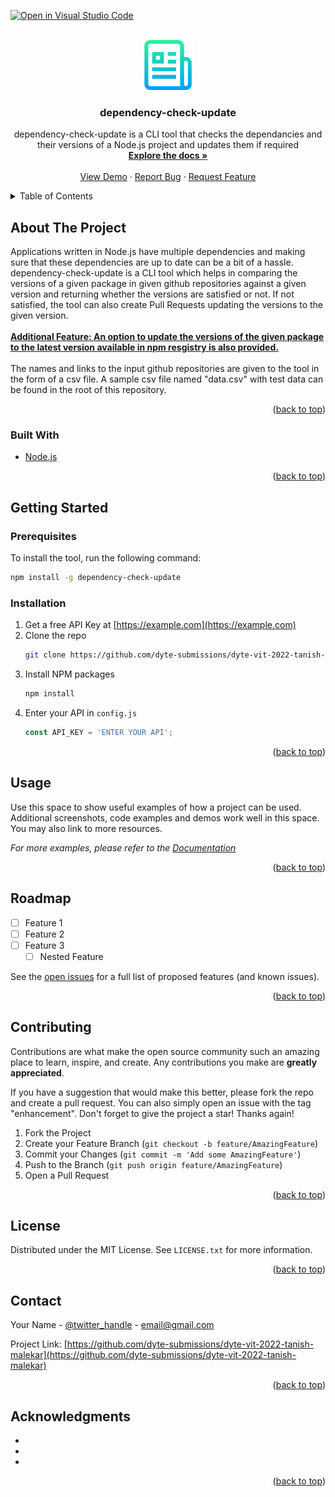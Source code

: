 [![Open in Visual Studio Code](https://classroom.github.com/assets/open-in-vscode-c66648af7eb3fe8bc4f294546bfd86ef473780cde1dea487d3c4ff354943c9ae.svg)](https://classroom.github.com/online_ide?assignment_repo_id=7942987&assignment_repo_type=AssignmentRepo)
<div id="top"></div>
<!--
*** Thanks for checking out the Best-README-Template. If you have a suggestion
*** that would make this better, please fork the repo and create a pull request
*** or simply open an issue with the tag "enhancement".
*** Don't forget to give the project a star!
*** Thanks again! Now go create something AMAZING! :D
-->



<!-- PROJECT SHIELDS -->
<!--
*** I'm using markdown "reference style" links for readability.
*** Reference links are enclosed in brackets [ ] instead of parentheses ( ).
*** See the bottom of this document for the declaration of the reference variables
*** for contributors-url, forks-url, etc. This is an optional, concise syntax you may use.
*** https://www.markdownguide.org/basic-syntax/#reference-style-links
-->




<!-- PROJECT LOGO -->
<br />
<div align="center">
  <a href="https://github.com/dyte-submissions/dyte-vit-2022-tanish-malekar">
    <img src="images/logo.png" alt="Logo" width="80" height="80">
  </a>

<h3 align="center">dependency-check-update</h3>

  <p align="center">
    dependency-check-update is a CLI tool that checks the dependancies and their versions of a Node.js project and updates them if required
    <br />
    <a href="https://github.com/dyte-submissions/dyte-vit-2022-tanish-malekar"><strong>Explore the docs »</strong></a>
    <br />
    <br />
    <a href="https://github.com/dyte-submissions/dyte-vit-2022-tanish-malekar">View Demo</a>
    ·
    <a href="https://github.com/dyte-submissions/dyte-vit-2022-tanish-malekar/issues">Report Bug</a>
    ·
    <a href="https://github.com/dyte-submissions/dyte-vit-2022-tanish-malekar/issues">Request Feature</a>
  </p>
</div>



<!-- TABLE OF CONTENTS -->
<details>
  <summary>Table of Contents</summary>
  <ol>
    <li>
      <a href="#about-the-project">About The Project</a>
      <ul>
        <li><a href="#built-with">Built With</a></li>
      </ul>
    </li>
    <li>
      <a href="#getting-started">Getting Started</a>
      <ul>
        <li><a href="#prerequisites">Prerequisites</a></li>
        <li><a href="#installation">Installation</a></li>
      </ul>
    </li>
    <li><a href="#usage">Usage</a></li>
    <li><a href="#roadmap">Roadmap</a></li>
    <li><a href="#contributing">Contributing</a></li>
    <li><a href="#license">License</a></li>
    <li><a href="#contact">Contact</a></li>
    <li><a href="#acknowledgments">Acknowledgments</a></li>
  </ol>
</details>



<!-- ABOUT THE PROJECT -->
## About The Project

Applications written in Node.js have multiple dependencies and making sure that these dependencies are up to date can be a bit of a hassle.<br />
dependency-check-update is a CLI tool which helps in comparing the versions of a given package in given github repositories against a given version and returning whether the versions are satisfied or not. If not satisfied, the tool can also create Pull Requests updating the versions to the given version. <br/><br/><b><ins>Additional Feature: An option to update the versions of the given package to the latest version available in npm resgistry is also provided.</ins></b><br><br>
The names and links to the input github repositories are given to the tool in the form of a csv file. A sample csv file named "data.csv" with test data can be found in the root of this repository. 



<p align="right">(<a href="#top">back to top</a>)</p>



### Built With

* [Node.js](https://nodejs.org/)

<p align="right">(<a href="#top">back to top</a>)</p>



<!-- GETTING STARTED -->
## Getting Started
### Prerequisites

To install the tool, run the following command:
  ```sh
  npm install -g dependency-check-update
  ```

### Installation

1. Get a free API Key at [https://example.com](https://example.com)
2. Clone the repo
   ```sh
   git clone https://github.com/dyte-submissions/dyte-vit-2022-tanish-malekar.git
   ```
3. Install NPM packages
   ```sh
   npm install
   ```
4. Enter your API in `config.js`
   ```js
   const API_KEY = 'ENTER YOUR API';
   ```

<p align="right">(<a href="#top">back to top</a>)</p>



<!-- USAGE EXAMPLES -->
## Usage

Use this space to show useful examples of how a project can be used. Additional screenshots, code examples and demos work well in this space. You may also link to more resources.

_For more examples, please refer to the [Documentation](https://example.com)_

<p align="right">(<a href="#top">back to top</a>)</p>



<!-- ROADMAP -->
## Roadmap

- [ ] Feature 1
- [ ] Feature 2
- [ ] Feature 3
    - [ ] Nested Feature

See the [open issues](https://github.com/dyte-submissions/dyte-vit-2022-tanish-malekar/issues) for a full list of proposed features (and known issues).

<p align="right">(<a href="#top">back to top</a>)</p>



<!-- CONTRIBUTING -->
## Contributing

Contributions are what make the open source community such an amazing place to learn, inspire, and create. Any contributions you make are **greatly appreciated**.

If you have a suggestion that would make this better, please fork the repo and create a pull request. You can also simply open an issue with the tag "enhancement".
Don't forget to give the project a star! Thanks again!

1. Fork the Project
2. Create your Feature Branch (`git checkout -b feature/AmazingFeature`)
3. Commit your Changes (`git commit -m 'Add some AmazingFeature'`)
4. Push to the Branch (`git push origin feature/AmazingFeature`)
5. Open a Pull Request

<p align="right">(<a href="#top">back to top</a>)</p>



<!-- LICENSE -->
## License

Distributed under the MIT License. See `LICENSE.txt` for more information.

<p align="right">(<a href="#top">back to top</a>)</p>



<!-- CONTACT -->
## Contact

Your Name - [@twitter_handle](https://twitter.com/twitter_handle) - email@gmail.com

Project Link: [https://github.com/dyte-submissions/dyte-vit-2022-tanish-malekar](https://github.com/dyte-submissions/dyte-vit-2022-tanish-malekar)

<p align="right">(<a href="#top">back to top</a>)</p>



<!-- ACKNOWLEDGMENTS -->
## Acknowledgments

* []()
* []()
* []()

<p align="right">(<a href="#top">back to top</a>)</p>



<!-- MARKDOWN LINKS & IMAGES -->
<!-- https://www.markdownguide.org/basic-syntax/#reference-style-links -->
[contributors-shield]: https://img.shields.io/github/contributors/dyte-submissions/dyte-vit-2022-tanish-malekar.svg?style=for-the-badge
[contributors-url]: https://github.com/dyte-submissions/dyte-vit-2022-tanish-malekar/graphs/contributors
[forks-shield]: https://img.shields.io/github/forks/dyte-submissions/dyte-vit-2022-tanish-malekar.svg?style=for-the-badge
[forks-url]: https://github.com/dyte-submissions/dyte-vit-2022-tanish-malekar/network/members
[stars-shield]: https://img.shields.io/github/stars/dyte-submissions/dyte-vit-2022-tanish-malekar.svg?style=for-the-badge
[stars-url]: https://github.com/dyte-submissions/dyte-vit-2022-tanish-malekar/stargazers
[issues-shield]: https://img.shields.io/github/issues/dyte-submissions/dyte-vit-2022-tanish-malekar.svg?style=for-the-badge
[issues-url]: https://github.com/dyte-submissions/dyte-vit-2022-tanish-malekar/issues
[license-shield]: https://img.shields.io/github/license/dyte-submissions/dyte-vit-2022-tanish-malekar.svg?style=for-the-badge
[license-url]: https://github.com/dyte-submissions/dyte-vit-2022-tanish-malekar/blob/master/LICENSE.txt
[linkedin-shield]: https://img.shields.io/badge/-LinkedIn-black.svg?style=for-the-badge&logo=linkedin&colorB=555
[linkedin-url]: https://linkedin.com/in/tanish-malekar
[product-screenshot]: images/screenshot.png
